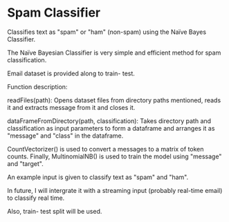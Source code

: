 # Spam Classifier

Classifies text as "spam" or "ham" (non-spam) using the Naïve Bayes Classifier. 

The Naïve Bayesian Classifier is very simple and efficient method for spam classification. 

Email dataset is provided along to train- test.

 

Function description:

readFiles(path): Opens dataset files from directory paths mentioned, reads it and extracts message from it and closes it.

dataFrameFromDirectory(path, classification): Takes directory path and classification as input parameters to form a dataframe and arranges it as "message" and "class" in the dataframe.



CountVectorizer() is used to convert a messages to a matrix of token counts.
Finally, MultinomialNB() is used to train the model using "message" and "target".

An example input is given to classify text as "spam" and "ham".


In future, I will intergrate it with a streaming input (probably real-time email) to classify real time.

Also, train- test split will be used.
